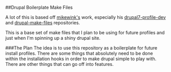 ##Drupal Boilerplate Make Files

A lot of this is based off [mikewink's](https://github.com/mikewink) work, especially his [drupal7-profile-dev](https://github.com/mikewink/drupal7-profile-dev) and [drupal-make-files](https://github.com/mikewink/drupal-make-files) repositories.  

This is a base set of make files that I plan to be using for future profiles and just when I'm spinning up a shiny drupal site.

###The Plan
The idea is to use this repository as a boilerplate for future install profiles.  There are some things that absolutely need to be done within the installation hooks in order to make drupal simple to play with.  There are other things that can go off into features.  
